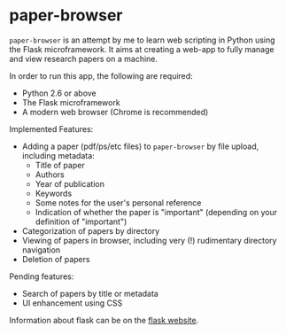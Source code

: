 paper-browser
=============

`paper-browser` is an attempt by me to learn web scripting in Python using the Flask microframework. It aims at creating a web-app to fully manage and view research papers on a machine.

In order to run this app, the following are required:
* Python 2.6 or above
* The Flask microframework
* A modern web browser (Chrome is recommended)

Implemented Features:
* Adding a paper (pdf/ps/etc files) to `paper-browser` by file upload, including metadata:
  * Title of paper
  * Authors
  * Year of publication
  * Keywords
  * Some notes for the user's personal reference
  * Indication of whether the paper is "important" (depending on your definition of "important")
* Categorization of papers by directory
* Viewing of papers in browser, including very (!) rudimentary directory navigation
* Deletion of papers

Pending features:
* Search of papers by title or metadata
* UI enhancement using CSS

Information about flask can be on the [flask website](http://flask.pocoo.org/).
